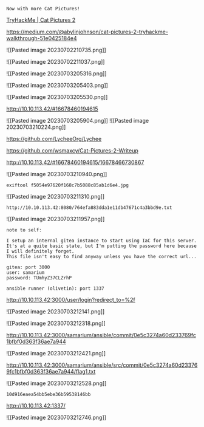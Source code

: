```
Now with more Cat Pictures!
```

[TryHackMe | Cat Pictures 2](https://tryhackme.com/room/catpictures2)

https://medium.com/@abylinjohnson/cat-pictures-2-tryhackme-walkthrough-51e0425184e4

![[Pasted image 20230702210735.png]]

![[Pasted image 20230702211037.png]]

![[Pasted image 20230703205316.png]]

![[Pasted image 20230703205403.png]]

![[Pasted image 20230703205530.png]]

http://10.10.113.42/#16678460194615

![[Pasted image 20230703205904.png]]
![[Pasted image 20230703210224.png]]

https://github.com/LycheeOrg/Lychee

https://github.com/wsmaxcy/Cat-Pictures-2-Writeup

http://10.10.113.42/#16678460194615/16678466730867

![[Pasted image 20230703210940.png]]

```
exiftool f5054e97620f168c7b5088c85ab1d6e4.jpg
```

![[Pasted image 20230703211310.png]]

```
http://10.10.113.42:8080/764efa883dda1e11db47671c4a3bbd9e.txt
```

![[Pasted image 20230703211957.png]]

```
note to self:

I setup an internal gitea instance to start using IaC for this server. It's at a quite basic state, but I'm putting the password here because I will definitely forget.
This file isn't easy to find anyway unless you have the correct url...

gitea: port 3000
user: samarium
password: TUmhyZ37CLZrhP

ansible runner (olivetin): port 1337
```

http://10.10.113.42:3000/user/login?redirect_to=%2f

![[Pasted image 20230703212141.png]]

![[Pasted image 20230703212318.png]]

http://10.10.113.42:3000/samarium/ansible/commit/0e5c3274a60d233769fc1bfbf0d363f36ae7a944

![[Pasted image 20230703212421.png]]

http://10.10.113.42:3000/samarium/ansible/src/commit/0e5c3274a60d233769fc1bfbf0d363f36ae7a944/flag1.txt

![[Pasted image 20230703212528.png]]

```
10d916eaea54bb5ebe36b59538146bb
```

http://10.10.113.42:1337/

![[Pasted image 20230703212746.png]]

